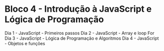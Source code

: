 # Bloco 4 - Introdução à JavaScript e Lógica de Programação

Dia 1 - JavaScript - Primeiros passos
Dia 2 - JavaScript - Array e loop For
Dia 3 - JavaScript - Lógica de Programação e Algoritmos
Dia 4 - JavaScript - Objetos e funções
